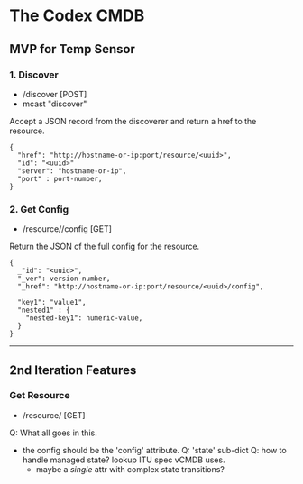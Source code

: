 The Codex CMDB
==============

MVP for Temp Sensor
-------------------

### 1. Discover

* /discover  [POST]
* mcast "discover"

Accept a JSON record from the discoverer and return a href to the resource.

    {
      "href": "http://hostname-or-ip:port/resource/<uuid>",
      "id": "<uuid>"
      "server": "hostname-or-ip",
      "port" : port-number,
    }

### 2. Get Config

* /resource/<uuid>/config   [GET]

Return the JSON of the full config for the resource.

    {
      _"id": "<uuid>",
      "_ver": version-number,
      "_href": "http://hostname-or-ip:port/resource/<uuid>/config",

      "key1": "value1",
      "nested1" : {
        "nested-key1": numeric-value,
      }
    }

----

2nd Iteration Features
----------------------

### Get Resource

* /resource/<uuid> [GET]

Q: What all goes in this.
* the config should be the 'config' attribute.
Q: 'state' sub-dict
Q: how to handle managed state?  lookup ITU spec vCMDB uses.
   - maybe a _single_ attr with complex state transitions?
